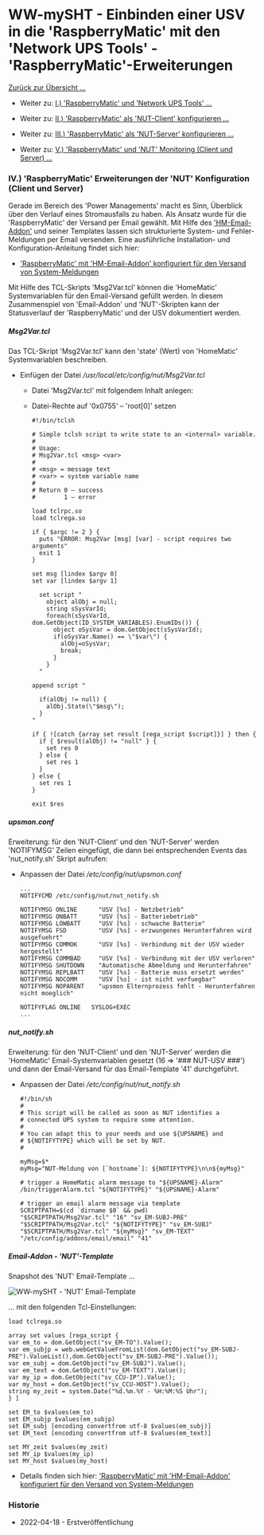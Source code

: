 # WW-mySHT - Einbinden einer USV in die 'RaspberryMatic' mit den 'Network UPS Tools' - 'RaspberryMatic'-Erweiterungen

[Zurück zur Übersicht ...](../README.md)

- Weiter zu: [I.) 'RaspberryMatic' und 'Network UPS Tools' ...](./README.md)

- Weiter zu: [II.) 'RaspberryMatic' als 'NUT-Client' konfigurieren ...](./RM-NUT_Client.md)

- Weiter zu: [III.) 'RaspberryMatic' als 'NUT-Server' konfigurieren ...](./RM-NUT_Server.md)

- Weiter zu: [V.) 'RaspberryMatic' und 'NUT' Monitoring (Client und Server) ...](./RM-NUT_HM-Mon.md)

### IV.) 'RaspberryMatic' Erweiterungen der 'NUT' Konfiguration (Client und Server)

Gerade im Bereich des 'Power Managements' macht es Sinn, Überblick über den Verlauf eines Stromausfalls zu haben. Als Ansatz wurde für die 'RaspberryMatic' der Versand per Email gewählt. Mit Hilfe des ['HM-Email-Addon'](https://github.com/homematic-community/hm_email) und seiner Templates lassen sich strukturierte System- und Fehler-Meldungen per Email versenden. Eine ausführliche Installation- und Konfiguration-Anleitung findet sich hier:

- ['RaspberryMatic' mit 'HM-Email-Addon' konfiguriert für den Versand von System-Meldungen](../SHT_RM_Email/README.md)

Mit Hilfe des TCL-Skripts 'Msg2Var.tcl' können die 'HomeMatic' Systemvariablen für den Email-Versand gefüllt werden. In diesem Zusammenspiel von 'Email-Addon' und 'NUT'-Skripten kann der Statusverlauf der 'RaspberryMatic' und der USV dokumentiert werden.

##### Msg2Var.tcl
Das TCL-Skript 'Msg2Var.tcl' kann den 'state' (Wert) von 'HomeMatic' Systemvariablen beschreiben.

  -	Einfügen der Datei */usr/local/etc/config/nut/Msg2Var.tcl*
    - Datei 'Msg2Var.tcl' mit folgendem Inhalt anlegen:
    - Datei-Rechte auf '0x0755' – 'root[0]' setzen

      ```
      #!/bin/tclsh

      # Simple tclsh script to write state to an <internal> variable.
      #
      # Usage:
      # Msg2Var.tcl <msg> <var>
      #
      # <msg> = message text
      # <var> = system variable name
      #
      # Return 0 – success
      #        1 – error

      load tclrpc.so
      load tclrega.so

      if { $argc != 2 } {
        puts "ERROR: Msg2Var [msg] [var] - script requires two arguments"
        exit 1
      }

      set msg [lindex $argv 0]
      set var [lindex $argv 1]

        set script "
          object alObj = null;
          string sSysVarId;
          foreach(sSysVarId, dom.GetObject(ID_SYSTEM_VARIABLES).EnumIDs()) {
            object oSysVar = dom.GetObject(sSysVarId);
            if(oSysVar.Name() == \"$var\") {
              alObj=oSysVar;
              break;
            }
          }
        "

      append script "

        if(alObj != null) {
          alObj.State(\"$msg\");
        }
      "  

      if { ![catch {array set result [rega_script $script]}] } then {
        if { $result(alObj) != "null" } {
          set res 0
        } else {
          set res 1
        }
      } else {
        set res 1
      }

      exit $res
      ```

##### upsmon.conf
Erweiterung: für den 'NUT-Client' und den 'NUT-Server' werden 'NOTIFYMSG' Zeilen eingefügt, die dann bei entsprechenden Events das 'nut_notify.sh' Skript aufrufen:

  -	Anpassen der Datei */etc/config/nut/upsmon.conf*
    ```
    ...
    NOTIFYCMD /etc/config/nut/nut_notify.sh

    NOTIFYMSG ONLINE      "USV [%s] - Netzbetrieb"
    NOTIFYMSG ONBATT      "USV [%s] - Batteriebetrieb"
    NOTIFYMSG LOWBATT     "USV [%s] - schwache Batterie"
    NOTIFYMSG FSD         "USV [%s] - erzwungenes Herunterfahren wird ausgefuehrt"
    NOTIFYMSG COMMOK      "USV [%s] - Verbindung mit der USV wieder hergestellt"
    NOTIFYMSG COMMBAD     "USV [%s] - Verbindung mit der USV verloren"
    NOTIFYMSG SHUTDOWN    "Automatische Abmeldung und Herunterfahren"
    NOTIFYMSG REPLBATT    "USV [%s] - Batterie muss ersetzt werden"
    NOTIFYMSG NOCOMM      "USV [%s] - ist nicht verfuegbar"
    NOTIFYMSG NOPARENT    "upsmon Elternprozess fehlt - Herunterfahren nicht moeglich"

    NOTIFYFLAG ONLINE   SYSLOG+EXEC
    ...
    ```

##### nut_notify.sh
Erweiterung: für den 'NUT-Client' und den 'NUT-Server' werden die 'HomeMatic' Email-Systemvariablen gesetzt (16 => '### NUT-USV ###') und dann der Email-Versand für das Email-Template '41'  durchgeführt.

  -	Anpassen der Datei */etc/config/nut/nut_notify.sh*

    ```
    #!/bin/sh
    #
    # This script will be called as soon as NUT identifies a
    # connected UPS system to require some attention.
    #
    # You can adapt this to your needs and use ${UPSNAME} and
    # ${NOTIFYTYPE} which will be set by NUT.
    #

    myMsg=$*
    myMsg="NUT-Meldung von [`hostname`]: ${NOTIFYTYPE}\n\n${myMsg}"

    # trigger a HomeMatic alarm message to "${UPSNAME}-Alarm"
    /bin/triggerAlarm.tcl "${NOTIFYTYPE}" "${UPSNAME}-Alarm"

    # trigger an email alarm message via template
    SCRIPTPATH=$(cd `dirname $0` && pwd)
    "$SCRIPTPATH/Msg2Var.tcl" "16" "sv_EM-SUBJ-PRE"
    "$SCRIPTPATH/Msg2Var.tcl" "${NOTIFYTYPE}" "sv_EM-SUBJ"
    "$SCRIPTPATH/Msg2Var.tcl" "${myMsg}" "sv_EM-TEXT"
    "/etc/config/addons/email/email" "41"
    ```  

##### Email-Addon - 'NUT'-Template

Snapshot des 'NUT' Email-Template ...

![WW-mySHT - 'NUT' Email-Template](./img/nut_email_template.jpg)

... mit den folgenden Tcl-Einstellungen:

  ```
  load tclrega.so

  array set values [rega_script {
  var em_to = dom.GetObject("sv_EM-TO").Value();
  var em_subjp = web.webGetValueFromList(dom.GetObject("sv_EM-SUBJ-PRE").ValueList(),dom.GetObject("sv_EM-SUBJ-PRE").Value());
  var em_subj = dom.GetObject("sv_EM-SUBJ").Value();
  var em_text = dom.GetObject("sv_EM-TEXT").Value();
  var my_ip = dom.GetObject("sv_CCU-IP").Value();
  var my_host = dom.GetObject("sv_CCU-HOST").Value();
  string my_zeit = system.Date("%d.%m.%Y - %H:%M:%S Uhr");
  } ]

  set EM_to $values(em_to)
  set EM_subjp $values(em_subjp)
  set EM_subj [encoding convertfrom utf-8 $values(em_subj)]
  set EM_text [encoding convertfrom utf-8 $values(em_text)]

  set MY_zeit $values(my_zeit)
  set MY_ip $values(my_ip)
  set MY_host $values(my_host)
  ```  

- Details finden sich hier: ['RaspberryMatic' mit 'HM-Email-Addon' konfiguriert für den Versand von System-Meldungen](../SHT_RM_Email/README.md)

### Historie
- 2022-04-18 - Erstveröffentlichung
